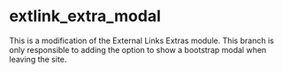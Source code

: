 # extlink_extra_modal
This is a modification of the External Links Extras module. This branch is only responsible to adding the option to show a bootstrap modal when leaving the site.
